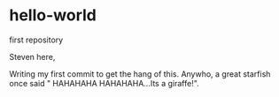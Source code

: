 # hello-world
first repository

Steven here,

Writing my first commit to get the hang of this. 
Anywho, a great starfish once said " HAHAHAHA HAHAHAHA...Its a giraffe!".

